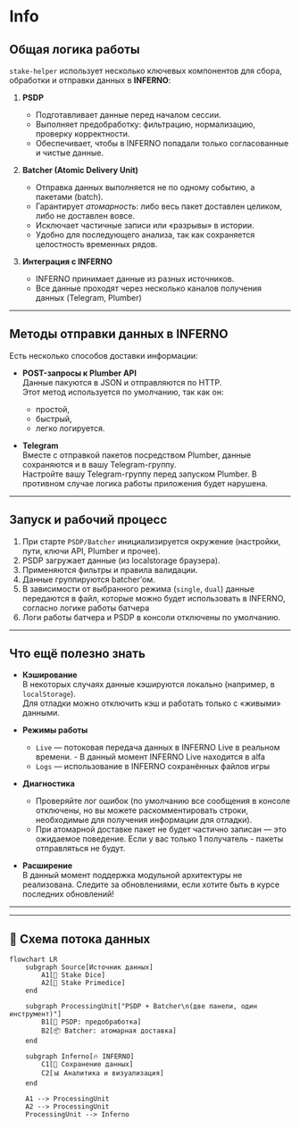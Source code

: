 # Info

## Общая логика работы

`stake-helper` использует несколько ключевых компонентов для сбора, обработки и отправки данных в **INFERNO**:

1. **PSDP**  
   - Подготавливает данные перед началом сессии.  
   - Выполняет предобработку: фильтрацию, нормализацию, проверку корректности.  
   - Обеспечивает, чтобы в INFERNO попадали только согласованные и чистые данные.  

2. **Batcher (Atomic Delivery Unit)**  
   - Отправка данных выполняется не по одному событию, а пакетами (batch).  
   - Гарантирует *атомарность*: либо весь пакет доставлен целиком, либо не доставлен вовсе.  
   - Исключает частичные записи или «разрывы» в истории.  
   - Удобно для последующего анализа, так как сохраняется целостность временных рядов.  

3. **Интеграция с INFERNO**  
   - INFERNO принимает данные из разных источников.  
   - Все данные проходят через несколько каналов получения данных (Telegram, Plumber)

---

## Методы отправки данных в INFERNO

Есть несколько способов доставки информации:

- **POST-запросы к Plumber API**  
  Данные пакуются в JSON и отправляются по HTTP.  
  Этот метод используется по умолчанию, так как он:
  - простой,
  - быстрый,
  - легко логируется.

- **Telegram**  
  Вместе с отправкой пакетов посредством Plumber, данные сохраняются и в вашу Telegram-группу.  
  Настройте вашу Telegram-группу перед запуском Plumber. В противном случае логика работы приложения будет нарушена. 

---

## Запуск и рабочий процесс

1. При старте `PSDP/Batcher` инициализируется окружение (настройки, пути, ключи API, Plumber и прочее).  
2. PSDP загружает данные (из localstorage браузера).  
3. Применяются фильтры и правила валидации.  
4. Данные группируются batcher’ом.  
5. В зависимости от выбранного режима (`single`, `dual`) данные передаются в файл, которые можно будет использовать в INFERNO, согласно логике работы батчера
6. Логи работы батчера и PSDP в консоли отключены по умолчанию. 

---

## Что ещё полезно знать

- **Кэширование**  
  В некоторых случаях данные кэшируются локально (например, в `localStorage`).  
  Для отладки можно отключить кэш и работать только с «живыми» данными.

- **Режимы работы**  
  - `Live` — потоковая передача данных в INFERNO Live в реальном времени.  - В данный момент INFERNO Live находится в alfa
  - `Logs` — использование в INFERNO сохранённых файлов игры 

- **Диагностика**  
  - Проверяйте лог ошибок (по умолчанию все сообщения в консоле отключены, но вы можете раскомментировать строки, необходимые для получения информации для отладки).  
  - При атомарной доставке пакет не будет частично записан — это ожидаемое поведение. Если у вас только 1 получатель - пакеты отправляться не будут. 

- **Расширение**  
  В данный момент поддержка модульной архитектуры не реализована. Следите за обновлениями, если хотите быть в курсе последних обновлений!

---

---

## 🔗 Схема потока данных

```mermaid
flowchart LR
    subgraph Source[Источник данных]
        A1[🎲 Stake Dice]
        A2[🎰 Stake Primedice]
    end

    subgraph ProcessingUnit["PSDP + Batcher\n(две панели, один инструмент)"]
        B1[🔎 PSDP: предобработка]
        B2[📦 Batcher: атомарная доставка]
    end

    subgraph Inferno[🔥 INFERNO]
        C1[💾 Сохранение данных]
        C2[📊 Аналитика и визуализация]
    end

    A1 --> ProcessingUnit
    A2 --> ProcessingUnit
    ProcessingUnit --> Inferno


